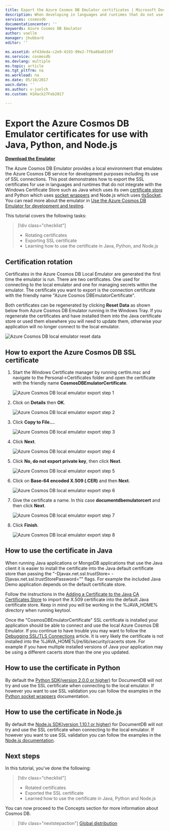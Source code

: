 ```yaml
---
title: Export the Azure Cosmos DB Emulator certificates | Microsoft Docs
description: When developing in languages and runtimes that do not use the Windows Certificate Store you will need to export and manage the SSL certificates. This post gives step by step instructions.
services: cosmosdb
documentationcenter: ''
keywords: Azure Cosmos DB Emulator
author: voellm
manager: jhubbard
editor: ''

ms.assetid: ef43deda-c2e9-4193-99e2-7f6a88a0319f
ms.service: cosmosdb
ms.devlang: multiple
ms.topic: article
ms.tgt_pltfrm: na
ms.workload: na
ms.date: 05/10/2017
wacn.date: ''
ms.author: v-junlch
ms.custom: H1Hack27Feb2017

---
```


# Export the Azure Cosmos DB Emulator certificates for use with Java, Python, and Node.js

[**Download the Emulator**](https://aka.ms/documentdb-emulator)

The Azure Cosmos DB Emulator provides a local environment that emulates the Azure Cosmos DB service for development purposes including its use of SSL connections. This post demonstrates how to export the SSL certificates for use in languages and runtimes that do not integrate with the Windows Certificate Store such as Java which uses its own [certificate store](https://docs.oracle.com/cd/E19830-01/819-4712/ablqw/index.html) and Python which uses [socket wrappers](https://docs.python.org/2/library/ssl.html) and Node.js which uses [tlsSocket](https://nodejs.org/api/tls.html#tls_tls_connect_options_callback). You can read more about the emulator in [Use the Azure Cosmos DB Emulator for development and testing](./documentdb-nosql-local-emulator.md).

This tutorial covers the following tasks:

> [!div class="checklist"]
> * Rotating certificates
> * Exporting SSL certificate
> * Learning how to use the certificate in Java, Python, and Node.js

## Certification rotation

Certificates in the Azure Cosmos DB Local Emulator are generated the first time the emulator is run. There are two certificates. One used for connecting to the local emulator and one for managing secrets within the emulator. The certificate you want to export is the connection certificate with the friendly name "Azure Cosmos DBEmulatorCertificate".

Both certificates can be regenerated by clicking **Reset Data** as shown below from Azure Cosmos DB Emulator running in the Windows Tray. If you regenerate the certificates and have installed them into the Java certificate store or used them elsewhere you will need to update them, otherwise your application will no longer connect to the local emulator.

![Azure Cosmos DB local emulator reset data](./media/documentdb-nosql-local-emulator/azure-documentdb-database-local-emulator-reset-data.png)

## How to export the Azure Cosmos DB SSL certificate

1. Start the Windows Certificate manager by running certlm.msc and navigate to the Personal->Certificates folder and open the certificate with the friendly name **CosmosDBEmulatorCertificate**.

    ![Azure Cosmos DB local emulator export step 1](./media/documentdb-nosql-local-emulator/azure-documentdb-database-local-emulator-export-step-1.png)

2. Click on **Details** then **OK**.

    ![Azure Cosmos DB local emulator export step 2](./media/documentdb-nosql-local-emulator/azure-documentdb-database-local-emulator-export-step-2.png)

3. Click **Copy to File...**.

    ![Azure Cosmos DB local emulator export step 3](./media/documentdb-nosql-local-emulator/azure-documentdb-database-local-emulator-export-step-3.png)

4. Click **Next**.

    ![Azure Cosmos DB local emulator export step 4](./media/documentdb-nosql-local-emulator/azure-documentdb-database-local-emulator-export-step-4.png)

5. Click **No, do not export private key**, then click **Next**.

    ![Azure Cosmos DB local emulator export step 5](./media/documentdb-nosql-local-emulator/azure-documentdb-database-local-emulator-export-step-5.png)

6. Click on **Base-64 encoded X.509 (.CER)** and then **Next**.

    ![Azure Cosmos DB local emulator export step 6](./media/documentdb-nosql-local-emulator/azure-documentdb-database-local-emulator-export-step-6.png)

7. Give the certificate a name. In this case **documentdbemulatorcert** and then click **Next**.

    ![Azure Cosmos DB local emulator export step 7](./media/documentdb-nosql-local-emulator/azure-documentdb-database-local-emulator-export-step-7.png)

8. Click **Finish**.

    ![Azure Cosmos DB local emulator export step 8](./media/documentdb-nosql-local-emulator/azure-documentdb-database-local-emulator-export-step-8.png)

## How to use the certificate in Java

When running Java applications or MongoDB applications that use the Java client it is easier to install the certificate into the Java default certificate store than passing the "-Djavax.net.ssl.trustStore=<keystore> -Djavax.net.ssl.trustStorePassword="<password>" flags. For example the included Java Demo application depends on the default certificate store.

Follow the instructions in the [Adding a Certificate to the Java CA Certificates Store](https://docs.microsoft.com/azure/java-add-certificate-ca-store) to import the X.509 certificate into the default Java certificate store. Keep in mind you will be working in the %JAVA_HOME% directory when running keytool.

Once the "CosmosDBEmulatorCertificate" SSL certificate is installed your application should be able to connect and use the local Azure Cosmos DB Emulator. If you continue to have trouble you may want to follow the [Debugging SSL/TLS Connections](http://docs.oracle.com/javase/7/docs/technotes/guides/security/jsse/ReadDebug.html) article. It is very likely the certificate is not installed into the %JAVA_HOME%/jre/lib/security/cacerts store. For example if you have multiple installed versions of Java your application may be using a different cacerts store than the one you updated.

## How to use the certificate in Python

By default the [Python SDK(version 2.0.0 or higher)](./documentdb-sdk-python.md) for DocumentDB will not try and use the SSL certificate when connecting to the local emulator. If however you want to use SSL validation you can follow the examples in the [Python socket wrappers](https://docs.python.org/2/library/ssl.html) documentation.

## How to use the certificate in Node.js

By default the [Node.js SDK(version 1.10.1 or higher)](./documentdb-sdk-node.md) for DocumentDB will not try and use the SSL certificate when connecting to the local emulator. If however you want to use SSL validation you can follow the examples in the [Node.js documentation](https://nodejs.org/api/tls.html#tls_tls_connect_options_callback).

## Next steps

In this tutorial, you've done the following:

> [!div class="checklist"]
> * Rotated certificates
> * Exported the SSL certificate
> * Learned how to use the certificate in Java, Python and Node.js

You can now proceed to the Concepts section for more information about Cosmos DB.

> [!div class="nextstepaction"]
> [Global distribution](documentdb-distribute-data-globally.md) 

